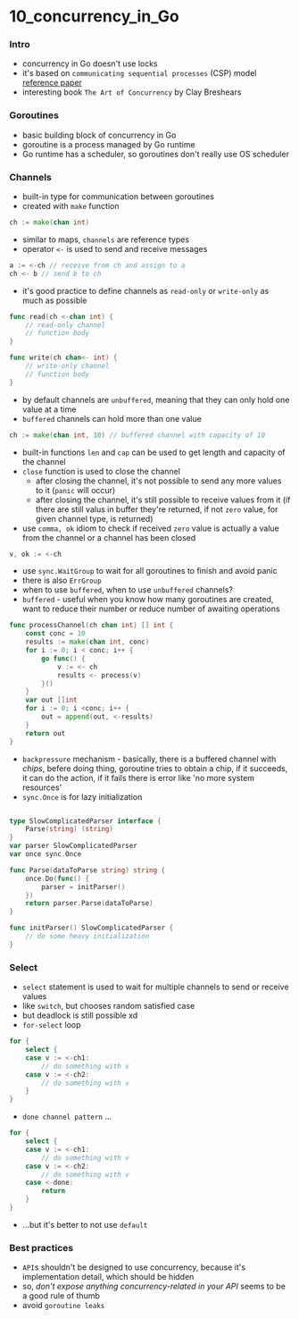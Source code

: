 # 10_concurrency_in_Go

### Intro
* concurrency in Go doesn't use locks
* it's based on `communicating sequential processes` (CSP) model [reference paper](https://dl.acm.org/doi/pdf/10.1145/359576.359585)
* interesting book `The Art of Concurrency` by Clay Breshears

### Goroutines 
* basic building block of concurrency in Go
* goroutine is a process managed by Go runtime
* Go runtime has a scheduler, so goroutines don't really use OS scheduler

### Channels
* built-in type for communication between goroutines
* created with `make` function
```go 
ch := make(chan int)
```
* similar to maps, `channels` are reference types
* operator `<-` is used to send and receive messages
```go
a := <-ch // receive from ch and assign to a
ch <- b // send b to ch
```
* it's good practice to define channels as `read-only` or `write-only` as much as possible
```go 
func read(ch <-chan int) {
    // read-only channel
    // function body
}

func write(ch chan<- int) {
    // write-only channel
    // function body
}
```
* by default channels are `unbuffered`, meaning that they can only hold one value at a time
* `buffered` channels can hold more than one value
```go
ch := make(chan int, 10) // buffered channel with capacity of 10
```
* built-in functions `len` and `cap` can be used to get length and capacity of the channel
* `close` function is used to close the channel
    - after closing the channel, it's not possible to send any more values to it (`panic` will occur)
    - after closing the channel, it's still possible to receive values from it (if there are still valus in buffer they're returned, if not `zero` value, for given channel type, is returned)
* use `comma, ok` idiom to check if received `zero` value is actually a value from the channel or a channel has been closed
```go
v, ok := <-ch
```
* use `sync.WaitGroup` to wait for all goroutines to finish and avoid panic
* there is also `ErrGroup`
* when to use `buffered`, when to use `unbuffered` channels?
* `buffered` - useful when you know how many goroutines are created, want to reduce their number or reduce number of awaiting operations
```go
func processChannel(ch chan int) [] int {
    const conc = 10
    results := make(chan int, conc)
    for i := 0; i < conc; i++ {
        go func() {
            v := <- ch
            results <- process(v)
        }()
    }
    var out []int
    for i := 0; i <conc; i++ {
        out = append(out, <-results)
    }
    return out
}
```
* `backpressure` mechanism - basically, there is a buffered channel with *chips*, befere doing thing, goroutine tries to obtain a chip, if it succeeds, it can do the action, if it fails there is error like 'no more system resources'
* `sync.Once` is for lazy initialization
```go

type SlowComplicatedParser interface {
    Parse(string) (string)
}
var parser SlowComplicatedParser
var once sync.Once

func Parse(dataToParse string) string {
    once.Do(func() {
        parser = initParser()
    })
    return parser.Parse(dataToParse)
}

func initParser() SlowComplicatedParser {
    // do some heavy initialization
}
```

### Select 
* `select` statement is used to wait for multiple channels to send or receive values
* like `switch`, but chooses random satisfied case
* but deadlock is still possible xd
* `for-select` loop
```go
for {
    select {
    case v := <-ch1:
        // do something with v
    case v := <-ch2:
        // do something with v
    }
}
```
* `done channel pattern` ...
```go
for {
    select {
    case v := <-ch1:
        // do something with v
    case v := <-ch2:
        // do something with v
    case <-done:
        return
    }
}
```
* ...but it's better to not use `default`

### Best practices
* `API`s shouldn't be designed to use concurrency, because it's implementation detail, which should be hidden
* so, *don't expose anything concurrency-related in your API* seems to be a good rule of thumb
* avoid `goroutine leaks` 
